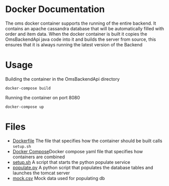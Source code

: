 # Docker Documentation

The oms docker container supports the running of the entire backend. It contains an apache cassandra database that will be automatically filled with order and item data. When the docker container is built it copies the OmsBackendApi java code into it and builds the server from source, this ensures that it is always running the latest version of the Backend

# Usage
Building the container in the OmsBackendApi directory

    docker-compose build 
Running the container on port 8080

    docker-compose up
    

# Files
- [Dockerfile](Dockerfile)     The file that specifies how the container should be built calls `setup.sh`
- [Docker Compose](docker-compose.yml)Docker compose yaml file that specifies how containers are combined
- [setup.sh](setup.sh)         A script that starts the python populate service
- [populate.py](populate.py)   A python script that populates the database tables and launches the tomcat server
- [mock.csv](mock.csv)         Mock data used for populating db
